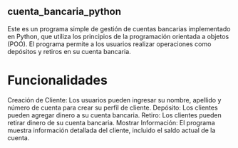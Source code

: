 ## cuenta_bancaria_python
Este es un programa simple de gestión de cuentas bancarias implementado en Python, que utiliza los principios de la programación orientada a objetos (POO). El programa permite a los usuarios realizar operaciones como depósitos y retiros en su cuenta bancaria.
# Funcionalidades
Creación de Cliente: Los usuarios pueden ingresar su nombre, apellido y número de cuenta para crear su perfil de cliente.
Depósito: Los clientes pueden agregar dinero a su cuenta bancaria.
Retiro: Los clientes pueden retirar dinero de su cuenta bancaria.
Mostrar Información: El programa muestra información detallada del cliente, incluido el saldo actual de la cuenta.



